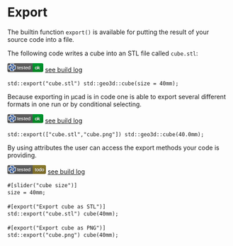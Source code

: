 # Export

The builtin function `export()` is available for putting the result of your source code into a file.

The following code writes a cube into an STL file called `cube.stl`:

![test](.test/export_single.png)
[see build log](.test/export_single.log)

```µcad,export_single
std::export("cube.stl") std::geo3d::cube(size = 40mm);
```

Because exporting in µcad is in code one is able to export several different formats in one run or by conditional selecting.

![test](.test/export_multiple.png)
[see build log](.test/export_multiple.log)

```µcad,export_multiple
std::export(["cube.stl","cube.png"]) std::geo3d::cube(40.0mm);
```

By using attributes the user can access the export methods your code is providing.

![test](.test/export_attribute.png)
[see build log](.test/export_attribute.log)

```µcad,export_attribute#todo
#[slider("cube size")]
size = 40mm;

#[export("Export cube as STL")]
std::export("cube.stl") cube(40mm);

#[export("Export cube as PNG")]
std::export("cube.png") cube(40mm);
```
